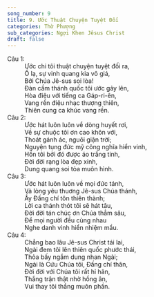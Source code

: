 ```yaml
---
song_number: 9
title: 9. Ước Thuật Chuyện Tuyệt Đối
categories: Thờ Phượng
sub_categories: Ngợi Khen Jêsus Christ
draft: false
---
```

<dl><dt>Câu 1:</dt><dd data-verse="1">Ước chi tôi thuật chuyện tuyệt đối ra, <br/>Ồ lạ, sự vinh quang kia vô giá, <br/>Bởi Chúa Jê-sus soi lòa! <br/>Đàn cầm thánh quốc tôi ước gảy lên, <br/>Hòa điệu với tiếng ca Gáp-ri-ên, <br/>Vang rền điệu nhạc thượng thiên, <br/>Thiên cung ca khúc vang rền. </dd><dt>Câu 2:</dt><dd data-verse="2">Ước hát luôn luôn về dòng huyết rơi, <br/>Về sự chuộc tôi ơn cao khôn với, <br/>Thoát gánh ác, nguôi giận trời; <br/>Nguyện tụng đức mỹ công nghĩa hiển vinh, <br/>Hồn tôi bởi đó được áo trắng tinh, <br/>Đời đời rạng lòa đẹp xinh, <br/>Dung quang soi tỏa muôn hình. </dd><dt>Câu 3:</dt><dd data-verse="3">Ước hát luôn luôn về mọi đức tánh, <br/>Và lòng yêu thuơng Jê-sus Chúa thánh, <br/>Ấy Đấng chí tôn thiên thành; <br/>Lời ca thánh thót tôi sẽ hát tâu, <br/>Đời đời tán chúc ơn Chúa thẳm sâu, <br/>Để mọi người đều cùng nhau <br/>Nghe danh vinh hiển nhiệm mầu. </dd><dt>Câu 4:</dt><dd data-verse="4">Chẳng bao lâu Jê-sus Christ tái lai, <br/>Ngài đem tôi lên thiên quốc phước thái, <br/>Thỏa bấy ngắm dung nhan Ngài; <br/>Ngài là Cứu Chúa tôi, Đấng chí thân, <br/>Đời đời với Chúa tôi rất hỉ hân, <br/>Thắng trận thật nhờ hồng ân, <br/>Vui thay tôi thắng muôn phần. </dd></dl>